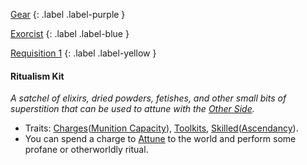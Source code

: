 [Gear](Game/Gear-List)
{: .label .label-purple }

[Exorcist](Game/Blocks/Exorcist)
{: .label .label-blue }

[Requisition 1](Game/Deployment#Requisition)
{: .label .label-yellow }

#### Ritualism Kit

_A satchel of elixirs, dried powders, fetishes, and other small bits of superstition that can be used to attune with the [Other Side](Game/Terms-And-Jargon#Other%20Side)._

- Traits: [Charges](Game/Core/Blocks/Charges)([Munition Capacity](Game/Blocks/Munition-Capacity)), [Toolkits](Game/Core/Blocks/Toolkits), [Skilled](Game/Core/Blocks/Skilled)([Ascendancy](Game/Core/Spirit#Ascendancy)).
- You can spend a charge to [Attune](Game/Core/Spirit#Ascendancy) to the world and perform some profane or otherworldly ritual.
